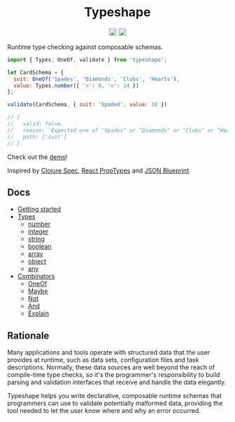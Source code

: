 <h1 align="center">
  Typeshape
</h1>

<p align="center">
  <a href="https://travis-ci.org/danprince/typeshape"><img src="https://travis-ci.org/danprince/typeshape.svg?branch=master" height="18"/></a>
  <a href="https://badge.fury.io/js/typeshape"><img src="https://badge.fury.io/js/typeshape.svg" alt="npm version" height="18"></a>
</p>

Runtime type checking against composable schemas.

```js
import { Types, OneOf, validate } from 'typeshape';

let CardSchema = {
  suit: OneOf('Spades', 'Diamonds', 'Clubs', 'Hearts'),
  value: Types.number({ '>': 0, '<': 14 })
};

validate(CardSchema, { suit: 'Spaded', value: 10 })

// {
//   valid: false,
//   reason: 'Expected one of "Spades" or "Diamonds" or "Clubs" or "Hearts" but got "Spaded"',
//   path: ['suit']
// }
```

Check out the [demo](https://codepen.io/danprince/full/awyREY/)!

Inspired by [Clojure Spec][1], [React PropTypes][2] and [JSON Blueprint][3].

## Docs
* [Getting started](docs/getting-started.md)
* [Types](docs/types.md)
  * [number](docs/types.md#number)
  * [integer](docs/types.md#integer)
  * [string](docs/types.md#string)
  * [boolean](docs/types.md#boolean)
  * [array](docs/types.md#array)
  * [object](docs/types.md#object)
  * [any](docs/types.md#any)
* [Combinators](docs/combinators.md)
  * [OneOf](docs/combinators.md#OneOf)
  * [Maybe](docs/combinators.md#Maybe)
  * [Not](docs/combinators.md#Not)
  * [And](docs/combinators.md#And)
  * [Explain](docs/combinators.md#Explain)

## Rationale
Many applications and tools operate with structured data that the user provides at runtime, such as data sets, configuration files and task descriptions. Normally, these data sources are well beyond the reach of compile-time type checks, so it's the programmer's responsibility to build parsing and validation interfaces that receive and handle the data elegantly.

Typeshape helps you write declarative, composable runtime schemas that programmers can use to validate potentially malformed data, providing the tool needed to let the user know where and why an error occurred.

[1]: https://clojure.org/about/spec
[2]: https://www.npmjs.com/package/prop-types
[3]: http://www.json-blueprint.org/

